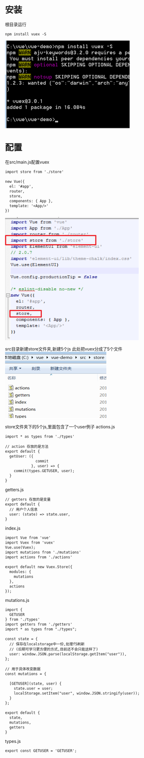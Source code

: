 # 安装
根目录运行
~~~
npm install vuex -S
~~~
![](/assets/screenshot_1528105577189.png)
# 配置
在src/main.js配置vuex
~~~
import store from './store'

new Vue({
  el: '#app',
  router,
  store,
  components: { App },
  template: '<App/>'
})
~~~
![](/assets/screenshot_1528105653144.png)

src目录新建store文件夹,新建5个js 此处把vuex分成了5个文件
![](/assets/screenshot_1528105725786.png)

store文件夹下的5个js,里面包含了一个user例子
actions.js 
~~~
import * as types from './types'

// action 存放的是方法
export default {
  getUser: ({
              commit
            }, user) => {
    commit(types.GETUSER, user);
  }
}

~~~
getters.js
~~~
// getters 存放的是变量
export default {
  // 用户个人信息
  user: (state) => state.user,
}
~~~
index.js
~~~
import Vue from 'vue'
import Vuex from 'vuex'
Vue.use(Vuex);
import mutations from './mutations'
import actions from './actions'

export default new Vuex.Store({
  modules: {
    mutations
  },
  actions
});
~~~
mutations.js
~~~
import {
  GETUSER
} from './types'
import getters from './getters'
import * as types from "./types";

const state = {
  // 保存在localstorage中一份,处理f5刷新
  // (后期可学习更方便的方式,目前还不会只能这样了)
  user: window.JSON.parse(localStorage.getItem("user")),
};

// 用于具体改变数据
const mutations = {

  [GETUSER](state, user) {
    state.user = user;
    localStorage.setItem("user", window.JSON.stringify(user));
  }
};

export default {
  state,
  mutations,
  getters
}

~~~
types.js
~~~
export const GETUSER = 'GETUSER';
~~~